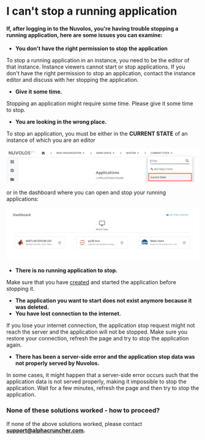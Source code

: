 # I can't stop a running application

#### If, after logging in to the Nuvolos, you're having trouble stopping a running application, here are some issues you can examine:

* **You don't have the right permission to stop the application**

To stop a running application in an instance, you need to be the editor of that instance. Instance viewers cannot start or stop applications. If you don't have the right permission to stop an application, contact the instance editor and discuss with her stopping the application.

* **Give it some time.**

Stopping an application might require some time. Please give it some time to stop.

* **You are looking in the wrong place.**

To stop an application, you must be either in the **CURRENT STATE** of an instance of which you are an editor

![](../../.gitbook/assets/screen-shot-2020-06-11-at-9.25.56-am%20%281%29.png)

  
 or in the dashboard where you can open and stop your running applications:

![](../../.gitbook/assets/screen-shot-2020-06-11-at-9.01.41-am%20%282%29.png)

* **There is no running application to stop.**

Make sure that you have [created](../../actions/instance-management/create-an-application.md) and started the application before stopping it.

* **The application you want to start does not exist anymore because it was deleted.** 
* **You have lost connection to the internet.**

If you lose your internet connection, the application stop request might not reach the server and the application will not be stopped. Make sure you restore your connection,  refresh the page and try to stop the application again.

* **There has been a server-side error and the application stop data was not properly served by Nuvolos.**

In some cases, it might happen that a server-side error occurs such that the application data is not served properly, making it impossible to stop the application. Wait for a few minutes, refresh the page and then try to stop the application.  


### None of these solutions worked - how to proceed?

If none of the above solutions worked, please contact **support@alphacruncher.com.**

